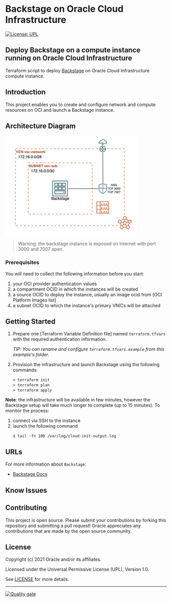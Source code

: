 # Backstage on Oracle Cloud Infrastructure 

[![License: UPL](https://img.shields.io/badge/license-UPL-green)](https://img.shields.io/badge/license-UPL-green) 


## Deploy Backstage on a compute instance running on Oracle Cloud Infrastructure 

Terraform script to deploy [Backstage](https://backstage.io/) on Oracle Cloud Infrastructure compute instance.

## Introduction
This project enables you to create and configure network and compute resources on OCI and launch a Backstage instance.


## Architecture Diagram

![Backstage deployment architecture diagram](docs/images/tf-backstage.png)

> Warning: the backstage instance is exposed on Internet with port 3000 and 7007 open.
### Prerequisites
You will need to collect the following information before you start:

1. your OCI provider authentication values
2. a compartment OCID in which the instances will be created
3. a source OCID to deploy the instance, usually an image ocid from [OCI Platform Images list]
4. a subnet OCID to which the instance's primary VNICs will be attached
## Getting Started

1. Prepare one [Terraform Variable Definition file] named `terraform.tfvars` with the required authentication information.

   *TIP: You can rename and configure `terraform.tfvars.example` from this example's folder.*

2. Provision the infrastructure and launch Backstage using the following commands:

    ```shell
    > terraform init
    > terraform plan
    > terraform apply
    ```  

**Note**: the infrastructure will be available in few minutes, however the Backstage setup will take much longer to complete (up to 15 minutes). To monitor the process:
1. connect via SSH to the instance
2. launch the following command
    ```shell
    $ tail -fn 100 /var/log/cloud-init-output.log
    ```  

## URLs
For more information about `Backstage`: 
* [Backstage Docs](https://backstage.io/docs/overview/what-is-backstage)

## Know Issues


## Contributing
This project is open source.  Please submit your contributions by forking this repository and submitting a pull request!  Oracle appreciates any contributions that are made by the open source community.

## License
Copyright (c) 2021 Oracle and/or its affiliates.

Licensed under the Universal Permissive License (UPL), Version 1.0.

See [LICENSE](LICENSE) for more details.

---


[![Quality gate](https://sonarcloud.io/api/project_badges/quality_gate?project=oracle-devrel_terraform-oci-backstage)](https://sonarcloud.io/dashboard?id=oracle-devrel_terraform-oci-backstage)

